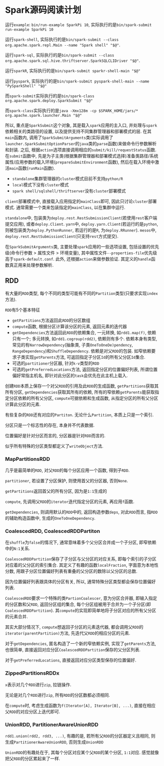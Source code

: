# Spark源码阅读计划

运行`example`: `bin/run-example SparkPi 10`, 实际执行的是`bin/spark-submit run-example SparkPi 10`

运行`spark-shell`, 实际执行的是`bin/spark-submit --class org.apache.spark.repl.Main --name "Spark shell" "$@"`.

运行`spark-sql`, 实际执行的是`bin/spark-submit --class org.apache.spark.sql.hive.thriftserver.SparkSQLCLIDriver "$@"`.

运行`sparkR`, 实际执行的是`bin/spark-submit sparkr-shell-main "$@"`

运行`pyspark`, 实际执行的是`bin/spark-submit pyspark-shell-main --name "PySparkShell" "$@"`

而`spark-submit`实际执行的是`bin/spark-class org.apache.spark.deploy.SparkSubmit "$@"`

而`spark-class`实际执行的是`java -Xmx128m -cp $SPARK_HOME/jars/* org.apache.spark.launcher.Main "$@"`

所以, 重点是`SparkSubmit`这个对象, 其是载入`spark`应用的主入口, 并处理与`spark`依赖相关的类路径的设置, 以及提供支持不同集群管理器和部署模式的层. 在其`main`函数内, 调用了`SparkSubmitArguments`类(实际调用了`launcher.SparkSubmitOptionParser`的`java`类的`parse`函数)来做命令行参数解析和封装. 之后, 根据`action`选项直接调用相应的`submit/kill/requestStatus`函数. 在`submit`函数中, 先是为子主类(根据集群管理器和部署模式选择)准备类路径/系统属性/应用参数的载入环境(`prepareSubmitEnvironment`函数), 然后在载入环境中激活`main`函数(`runMain`函数).

* `standalone`集群管理器的`cluster`模式目前不支持`python/R`
* `local`模式下没有`cluster`模式
* `spark shell/sqlshell/thriftserver`没有`cluster`部署模式

`client`部署模式中, 直接载入应用指定的`mainClass`即可, 因此只讨论`cluster`部署模式. 通常需要一个类来包装指定的`mainClass`, 以在集群中运行.

`standalone`中, 包装类为`deploy.rest.RestSubmissionClient`(若使用`rest`客户端提交应用), 或者`deploy.Client`. `yarn`中, `deploy.yarn.Client`(若运行的是`python`, 则被包装类为`deploy.PythonRunner`, 若运行的是`R`, 为`deploy.RRunner`). `mesos`中, `deploy.rest.RestSubmissionClient`(只支持`rest`方式提交).

在`SparkSubmitArguments`类, 主要处理`spark`应用的一些选项设置, 包括设置的优先级(命令行参数 > 属性文件 > 环境变量), 其中属性文件`--properties-file`优先级高于`spark-default.conf`. 此外, 还根据`action`来做参数验证. 其定义的`handle`函数真正用来处理参数解析.


## RDD

有大量的`RDD`类型, 每个不同的类型可能有不同的`Partition`类型(只要求实现`index`方法).

`RDD`有5个基本特征

* `getPartitions`方法返回此`RDD`的分区数组
* `compute`函数, 根据分区计算该分区的元素, 返回元素的迭代器
* `getDependencies`方法返回此`RDD`的依赖集合, 一元转换, 如`rdd1.map(f)`, 依赖只有一个; 多元转换, 如`rdd1.cogroup(rdd2)`, 依赖则有多个. 依赖本身有类型, 常见的有`NarrowDependency`(抽象类, 子类`OneToOneDe)pendency`, `RangeDependency`)和`ShuffleDependency`. 依赖是对父`RDD`的包装. 如窄依赖要求子类实现`getParents`方法, 可返回指定子分区`Id`的所有父分区`Id`集合.
* 可选的`partitioner`分区器, 针对`k-v`类型的`RDD`
* 可选的`getPreferredLocations`方法, 返回指定分区的位置偏好列表, 所谓位置偏好常指主机名, 即针对此分区的`task`会优先在此主机上载入.

创建`RDD`本质上保存一个对父`RDD`的引用及此`RDD`的生成函数, `getPartitions`获取其所有分区, `getDependencies`获取其所有的依赖, 所有的窄依赖`getParents`能获取指定分区依赖的所有父分区, `compute`可据依赖和生成函数, 从指定分区的所有父分区计算此分区的元素.

有些复杂的`RDD`还有对应的`Partiton`. 无论什么`Partition`, 本质上只是一个索引.

分区只是一个标志性的存在, 本身并不代表数据.

位置偏好是针对分区而言的, 分区器是针对`RDD`而言的.

似乎所有特殊的分区类型都定义了`writeObject`方法.

### MapPartitionsRDD

几乎是最简单的`RDD`, 对父`RDD`的每个分区应用一个函数, 得到子`RDD`.

`partitioner`, 若设置了分区保护, 则使用首父的分区器, 否则`None`.

`getPartitions`返回首父的所有分区, 因为是`1:1`生成的

`compute`, 先调用父`RDD`的`iterator`迭代指定分区的元素, 再应用`f`函数.

`getDependencies`, 则调用默认的`RDD`中的, 返回构造参数`deps`, 对此`RDD`而言, 指`RDD`的辅助构造函数中, 生成的`OneToOneDependency`.

### CoalescedRDD, CoalescedRDDPartiton

在`shuffle`为`false`的情况下, 通常意味着多个父分区合并成一个子分区, 即窄依赖中的`N:1`关系.

`CoalescedRDDPartition`保存了子分区与父分区的对应关系, 即每个索引的子分区对应着的父分区的索引集合. 其定义了有趣的函数`localFraction`, 字面意为本地性分数, 用跟子分区位置偏好列表有重叠的父分区的数除以父分区的总数.

因为位置偏好列表跟具体的分区有关, 所以, 通常特殊分区类型都会保存位置偏好列表.

`CoalescedRDD`要求一个特殊的类`PartionCoalescer`, 意为分区合并器, 即输入指定的分区数和父`RDD`, 返回分区组的集合, 每个分区组被用于合并为一个子分区(即`CoalescedRDDPartition`). 其`compute`的实现即简单地将子分区对应的所有父分区的元素合并.

其实大部分情况下, `compute`想返回子分区的元素迭代器, 都会调用父`RDD`的`iterator(parentPartition)`方法, 先迭代父`RDD`的相应分区的元素.

对于`getDependencies`, 匿名构造了一个新的窄依赖实例, 实现了`getParents`方法, 也很简单, 直接返回对应分区`CoalescedRDDPartition`保存的父分区列表.

对于`getPreferredLocations`, 直接返回对应分区类型保存的位置偏好.

### ZippedPartitionsRDDx

`x`表示对几个`RDD`进行`zip`, 拉链操作.

无论是对几个`RDD`进行`zip`, 所有`RDD`的分区数都必须相同.

在`compute`时, 考虑生成函数为`f(Iterator[A], Iterator[B], ...)`, 直接在相应父`RDD`的对应分区上迭代即可.

### UnionRDD, PartitionerAwareUnionRDD

`rdd1.union(rdd2, rdd3, ...)`, 有趣的是, 若所有父`RDD`的分区器定义且相同, 则生成`PartitionerAwareUnionRDD`, 否则生成`UnionRDD`

`UnionRDD`的有趣处在于, 其每个分区对应某个父`RDD`的某个分区, `1:1`对应. 感觉就像把父`RDD`的分区累起来了一样.